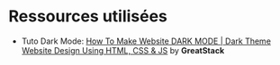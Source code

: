 # Ressources utilisées

- Tuto Dark Mode:
[How To Make Website DARK MODE | Dark Theme Website Design Using HTML, CSS & JS](https://www.youtube.com/watch?v=9LZGB3OLXNQ)
by **GreatStack**


